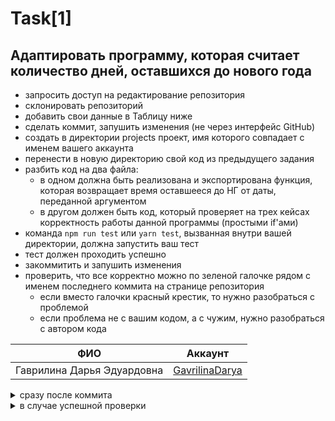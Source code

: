 # Task[1]
## Адаптировать программу, которая считает количество дней, оставшихся до нового года
- запросить доступ на редактирование репозитория
- склонировать репозиторий
- добавить свои данные в Таблицу ниже
- сделать коммит, запушить изменения (не через интерфейс GitHub)
- создать в директории projects проект, имя которого совпадает с именем вашего аккаунта
- перенести в новую директорию свой код из предыдущего задания
- разбить код на два файла:
	- в одном должна быть реализована и экспортирована функция, которая возвращает время оставшееся до НГ от даты, переданной аргументом
	- в другом должен быть код, который проверяет на трех кейсах корректность работы данной программы (простыми if'ами)
- команда `npm run test` или `yarn test`, вызванная внутри вашей директории, должна запустить ваш тест
- тест должен проходить успешно
- закоммитить и запушить изменения
- проверить, что все корректно можно по зеленой галочке рядом с именем последнего коммита на странице репозитория
	- если вместо галочки красный крестик, то нужно разобраться с проблемой
	- если проблема не с вашим кодом, а с чужим, нужно разобраться с автором кода


| ФИО | Аккаунт |
| :-:	|  ---	|
| Гаврилина Дарья Эдуардовна | [GavrilinaDarya](https://github.com/GavrilinaDarya) |

<details>
<summary>сразу после коммита</summary>
  
![image](https://github.com/user-attachments/assets/add43f8e-a0aa-4f7d-bad9-e93955cebd86)
![image](https://github.com/user-attachments/assets/72fd9179-2062-448a-b4c7-67e7a99a3e14)
</details>

<details>
<summary>в случае успешной проверки</summary>
  
![image](https://github.com/user-attachments/assets/f7e5bd84-be0c-4711-905f-a1f45daa5860)
![image](https://github.com/user-attachments/assets/fb3652b2-0103-4d83-b1e1-8305f0cc8fa8)
</details>